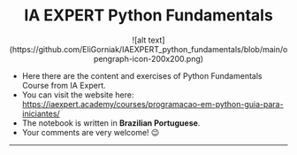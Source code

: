 <h1 align="center">
    IA EXPERT Python Fundamentals
</h1>
<p align="center">
    ![alt text](https://github.com/EliGorniak/IAEXPERT_python_fundamentals/blob/main/opengraph-icon-200x200.png)
</p>

- Here there are the content and exercises of Python Fundamentals Course from IA Expert.
- You can visit the website here: https://iaexpert.academy/courses/programacao-em-python-guia-para-iniciantes/
- The notebook is written in **Brazilian Portuguese**.
- Your comments are very welcome! :wink:

---


